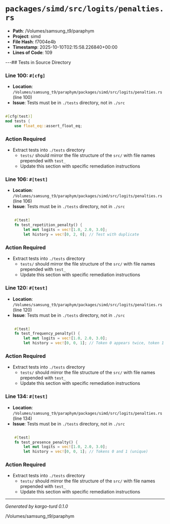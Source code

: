 # `packages/simd/src/logits/penalties.rs`

- **Path**: /Volumes/samsung_t9/paraphym
- **Project**: simd
- **File Hash**: f7004e4b  
- **Timestamp**: 2025-10-10T02:15:58.226840+00:00  
- **Lines of Code**: 109

---## Tests in Source Directory


### Line 100: `#[cfg]`

- **Location**: `/Volumes/samsung_t9/paraphym/packages/simd/src/logits/penalties.rs` (line 100)
- **Issue**: Tests must be in `./tests` directory, not in `./src`

```rust

#[cfg(test)]
mod tests {
    use float_eq::assert_float_eq;

```

### Action Required

- Extract tests into `./tests` directory
  - `tests/` should mirror the file structure of the `src/` with file names prepended with `test_`
  - Update this section with specific remediation instructions
  


### Line 106: `#[test]`

- **Location**: `/Volumes/samsung_t9/paraphym/packages/simd/src/logits/penalties.rs` (line 106)
- **Issue**: Tests must be in `./tests` directory, not in `./src`

```rust

    #[test]
    fn test_repetition_penalty() {
        let mut logits = vec![1.0, 2.0, 3.0];
        let history = vec![0, 2, 0]; // Test with duplicate
```

### Action Required

- Extract tests into `./tests` directory
  - `tests/` should mirror the file structure of the `src/` with file names prepended with `test_`
  - Update this section with specific remediation instructions
  


### Line 120: `#[test]`

- **Location**: `/Volumes/samsung_t9/paraphym/packages/simd/src/logits/penalties.rs` (line 120)
- **Issue**: Tests must be in `./tests` directory, not in `./src`

```rust

    #[test]
    fn test_frequency_penalty() {
        let mut logits = vec![1.0, 2.0, 3.0];
        let history = vec![0, 0, 1]; // Token 0 appears twice, token 1 once
```

### Action Required

- Extract tests into `./tests` directory
  - `tests/` should mirror the file structure of the `src/` with file names prepended with `test_`
  - Update this section with specific remediation instructions
  


### Line 134: `#[test]`

- **Location**: `/Volumes/samsung_t9/paraphym/packages/simd/src/logits/penalties.rs` (line 134)
- **Issue**: Tests must be in `./tests` directory, not in `./src`

```rust

    #[test]
    fn test_presence_penalty() {
        let mut logits = vec![1.0, 2.0, 3.0];
        let history = vec![0, 0, 1]; // Tokens 0 and 1 (unique)
```

### Action Required

- Extract tests into `./tests` directory
  - `tests/` should mirror the file structure of the `src/` with file names prepended with `test_`
  - Update this section with specific remediation instructions
  

---

*Generated by kargo-turd 0.1.0*

/Volumes/samsung_t9/paraphym